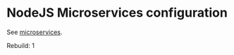 # NodeJS Microservices configuration

See [microservices](https://github.com/Lomray-Software/microservices).

Rebuild: 1
